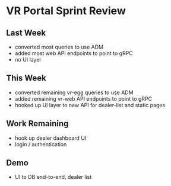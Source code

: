 # VR Portal Sprint Review

## Last Week
- converted most queries to use ADM
- added most web API endpoints to point to gRPC
- no UI layer

## This Week
- converted remaining vr-egg queries to use ADM
- added remaining vr-web API endpoints to point to gRPC
- hooked up UI layer to new API for dealer-list and static pages

## Work Remaining
- hook up dealer dashboard UI
- login / authentication

## Demo
- UI to DB end-to-end, dealer list


